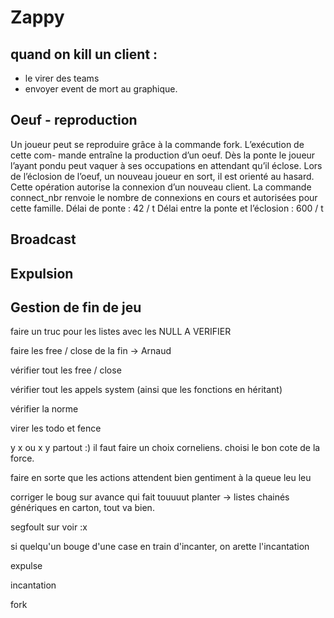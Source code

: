 Zappy
=====

quand on kill un client :
--
- le virer des teams
- envoyer event de mort au graphique.

Oeuf - reproduction
-

Un joueur peut se reproduire grâce à la commande fork. L’exécution de cette com-
mande entraîne la production d’un oeuf. Dès la ponte le joueur l’ayant pondu peut vaquer
à ses occupations en attendant qu’il éclose. Lors de l’éclosion de l’oeuf, un nouveau joueur
en sort, il est orienté au hasard. Cette opération autorise la connexion d’un nouveau client.
La commande connect_nbr renvoie le nombre de connexions en cours et autorisées pour
cette famille.
Délai de ponte : 42 / t
Délai entre la ponte et l’éclosion : 600 / t

Broadcast
-


Expulsion
-


Gestion de fin de jeu
-

faire un truc pour les listes avec les NULL A VERIFIER

faire les free / close de la fin -> Arnaud

vérifier tout les free / close

vérifier tout les appels system (ainsi que les fonctions en héritant)

vérifier la norme

virer les todo et fence

y x ou x y partout :)
il faut faire un choix corneliens. choisi le bon cote de la force.

faire en sorte que les actions attendent bien gentiment à la queue leu leu

corriger le boug sur avance qui fait touuuut planter -> listes chainés génériques en carton, tout va bien.

segfoult sur voir :x

si quelqu'un bouge d'une case en train d'incanter, on arette l'incantation

expulse

incantation

fork